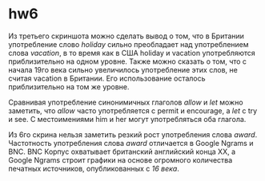 # hw6
Из третьего скриншота можно сделать вывод о том, что в Британии употребление слово *holiday* сильно преобладает над употреблением слова *vacation*, в то время как в США holiday и vacation употребляются приблизительно на одном уровне. Также можно сказать о том, что с начала 19го века сильно увеличилось употребление этих слов, не считая vacation в Британии. Его использование осталось приблизительно на том же уровне.

Сравнивая употребление синонимичных глаголов *allow* и *let* можно заметить, что *allow* часто употребляется с permit и encourage, а *let* с try и see. С местоимениями him и her могут употребляться оба глагола.

Из 6го скрина нельзя заметить резкий рост употребления слова *award*. Частотность употребления слова *award* отличается в Google Ngrams и BNC. BNC Корпус охватывает британский английский конца XX, а Google Ngrams строит графики на основе огромного количества печатных источников, опубликованных с *16 века*.
